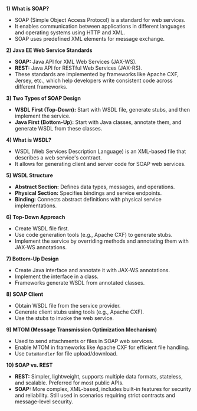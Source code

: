 **1) What is SOAP?**

- SOAP (Simple Object Access Protocol) is a standard for web services.
- It enables communication between applications in different languages and operating systems using HTTP and XML.
- SOAP uses predefined XML elements for message exchange.

**2) Java EE Web Service Standards**

- **SOAP:** Java API for XML Web Services (JAX-WS).
- **REST:** Java API for RESTful Web Services (JAX-RS).
- These standards are implemented by frameworks like Apache CXF, Jersey, etc., which help developers write consistent code across different frameworks.

**3) Two Types of SOAP Design**

- **WSDL First (Top-Down):** Start with WSDL file, generate stubs, and then implement the service.
- **Java First (Bottom-Up):** Start with Java classes, annotate them, and generate WSDL from these classes.

**4) What is WSDL?**

- WSDL (Web Services Description Language) is an XML-based file that describes a web service's contract.
- It allows for generating client and server code for SOAP web services.

**5) WSDL Structure**

- **Abstract Section:** Defines data types, messages, and operations.
- **Physical Section:** Specifies bindings and service endpoints.
- **Binding:** Connects abstract definitions with physical service implementations.

**6) Top-Down Approach**

- Create WSDL file first.
- Use code generation tools (e.g., Apache CXF) to generate stubs.
- Implement the service by overriding methods and annotating them with JAX-WS annotations.

**7) Bottom-Up Design**

- Create Java interface and annotate it with JAX-WS annotations.
- Implement the interface in a class.
- Frameworks generate WSDL from annotated classes.

**8) SOAP Client**

- Obtain WSDL file from the service provider.
- Generate client stubs using tools (e.g., Apache CXF).
- Use the stubs to invoke the web service.

**9) MTOM (Message Transmission Optimization Mechanism)**

- Used to send attachments or files in SOAP web services.
- Enable MTOM in frameworks like Apache CXF for efficient file handling.
- Use `DataHandler` for file upload/download.

**10) SOAP vs. REST**

- **REST:** Simpler, lightweight, supports multiple data formats, stateless, and scalable. Preferred for most public APIs.
- **SOAP:** More complex, XML-based, includes built-in features for security and reliability. Still used in scenarios requiring strict contracts and message-level security.
